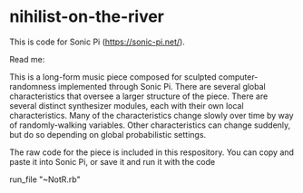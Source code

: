 # nihilist-on-the-river

This is code for Sonic Pi (https://sonic-pi.net/).

Read me:

This is a long-form music piece composed for sculpted computer-randomness implemented through Sonic Pi.
There are several global characteristics that oversee a larger structure of the piece.
There are several distinct synthesizer modules, each with their own local characteristics.
Many of the characteristics change slowly over time by way of randomly-walking variables.
Other characteristics can change suddenly, but do so depending on global probabilistic settings.

The raw code for the piece is included in this respository.  You can copy and paste it into Sonic Pi, or save it and run it with the code

run_file "~NotR.rb"

